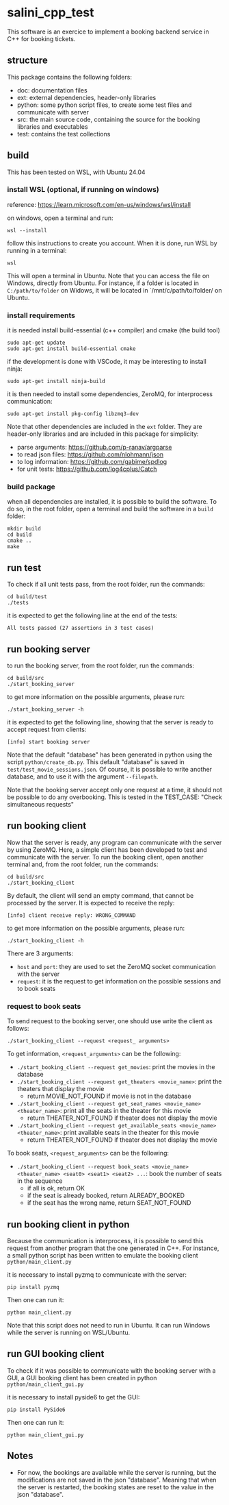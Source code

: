 # salini_cpp_test

This software is an exercice to implement a booking backend service in C++ for booking tickets.

## structure

This package contains the following folders:

* doc: documentation files
* ext: external dependencies, header-only libraries
* python: some python script files, to create some test files and communicate with server
* src: the main source code, containing the source for the booking libraries and executables
* test: contains the test collections


## build

This has been tested on WSL, with Ubuntu 24.04

### install WSL (optional, if running on windows)

reference: https://learn.microsoft.com/en-us/windows/wsl/install

on windows, open a terminal and run:
```
wsl --install
```

follow this instructions to create you account. When it is done, run WSL by running in a terminal:
```
wsl
```

This will open a terminal in Ubuntu.
Note that you can access the file on Windows, directly from Ubuntu.
For instance, if a folder is located in `C:/path/to/folder` on Widows, it will be located in `/mnt/c/path/to/folder/ on Ubuntu.

### install requirements

it is needed install build-essential (c++ compiler) and cmake (the build tool)
```
sudo apt-get update
sudo apt-get install build-essential cmake
```

if the development is done with VSCode, it may be interesting to install ninja:
```
sudo apt-get install ninja-build
```

it is then needed to install some dependencies, ZeroMQ, for interprocess communication:
```
sudo apt-get install pkg-config libzmq3-dev
```

Note that other dependencies are included in the `ext` folder.
They are header-only libraries and are included in this package for simplicity:

* parse arguments: https://github.com/p-ranav/argparse
* to read json files: https://github.com/nlohmann/json
* to log information: https://github.com/gabime/spdlog
* for unit tests: https://github.com/log4cplus/Catch

### build package

when all dependencies are installed, it is possible to build the software.
To do so, in the root folder, open a terminal and build the software in a `build` folder:

```
mkdir build
cd build
cmake ..
make
```

## run test

To check if all unit tests pass, from the root folder, run the commands:
```
cd build/test
./tests
```

it is expected to get the following line at the end of the tests:
```
All tests passed (27 assertions in 3 test cases)
```

## run booking server

to run the booking server, from the root folder, run the commands:
```
cd build/src
./start_booking_server
```

to get more information on the possible arguments, please run:
```
./start_booking_server -h
```

it is expected to get the following line, showing that the server is ready to accept request from clients:
```
[info] start booking server
```

Note that the default "database" has been generated in python using the script `python/create_db.py`.
This default "database" is saved in `test/test_movie_sessions.json`.
Of course, it is possible to write another database, and to use it with the argument `--filepath`.

Note that the booking server accept only one request at a time, it should not be possible to do any overbooking.
This is tested in the TEST_CASE: "Check simultaneous requests"

## run booking client

Now that the server is ready, any program can communicate with the server by using ZeroMQ.
Here, a simple client has been developed to test and communicate with the server.
To run the booking client, open another terminal and, from the root folder, run the commands:
```
cd build/src
./start_booking_client
```

By default, the client will send an empty command, that cannot be processed by the server.
It is expected to receive the reply:
```
[info] client receive reply: WRONG_COMMAND
```

to get more information on the possible arguments, please run:
```
./start_booking_client -h
```

There are 3 arguments:

* `host` and `port`: they are used to set the ZeroMQ socket communication with the server
* `request`: it is the request to get information on the possible sessions and to book seats


### request to book seats

To send request to the booking server, one should use write the client as follows:
```
./start_booking_client --request <request_ arguments>
```

To get information, `<request_arguments>` can be the following:

* `./start_booking_client --request get_movies`: print the movies in the database
* `./start_booking_client --request get_theaters <movie_name>`: print the theaters that display the movie
	* return MOVIE_NOT_FOUND if movie is not in the database
* `./start_booking_client --request get_seat_names <movie_name> <theater_name>`: print all the seats in the theater for this movie
	* return THEATER_NOT_FOUND if theater does not display the movie
* `./start_booking_client --request get_available_seats <movie_name> <theater_name>`: print available seats in the theater for this movie
	* return THEATER_NOT_FOUND if theater does not display the movie

To book seats, `<request_arguments>` can be the following:

* `./start_booking_client --request book_seats <movie_name> <theater_name> <seat0> <seat1> <seat2> ...`: book the number of seats in the sequence
	* if all is ok, return OK
	* if the seat is already booked, return ALREADY_BOOKED
	* if the seat has the wrong name, return SEAT_NOT_FOUND


## run booking client in python

Because the communication is interprocess, it is possible to send this request from another program that the one generated in C++.
For instance, a small python script has been written to emulate the booking client `python/main_client.py`

it is necessary to install pyzmq to communicate with the server:
```
pip install pyzmq
```

Then one can run it:
```
python main_client.py
```

Note that this script does not need to run in Ubuntu. It can run Windows while the server is running on WSL/Ubuntu.


## run GUI booking client 

To check if it was possible to communicate with the booking server with a GUI, a GUI booking client has been created in python `python/main_client_gui.py`

it is necessary to install pyside6 to get the GUI:
```
pip install PySide6
```

Then one can run it:
```
python main_client_gui.py
```


## Notes

* For now, the bookings are available while the server is running, but the modifications are not saved in the json "database". Meaning that when the server is restarted, the booking states are reset to the value in the json "database".
